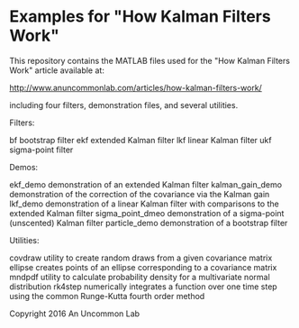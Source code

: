Examples for "How Kalman Filters Work"
======================================

This repository contains the MATLAB files used for the "How Kalman Filters
Work" article available at:

http://www.anuncommonlab.com/articles/how-kalman-filters-work/

including four filters, demonstration files, and several utilities.

Filters:

bf   bootstrap filter
ekf  extended Kalman filter
lkf  linear Kalman filter
ukf  sigma-point filter

Demos:

ekf_demo          demonstration of an extended Kalman filter
kalman_gain_demo  demonstration of the correction of the covariance via the
                  Kalman gain
lkf_demo          demonstration of a linear Kalman filter with comparisons
                  to the extended Kalman filter
sigma_point_dmeo  demonstration of a sigma-point (unscented) Kalman filter
particle_demo     demonstration of a bootstrap filter

Utilities:

covdraw  utility to create random draws from a given covariance matrix
ellipse  creates points of an ellipse corresponding to a covariance matrix
mndpdf   utility to calculate probability density for a multivariate normal
         distribution
rk4step  numerically integrates a function over one time step using the
         common Runge-Kutta fourth order method

Copyright 2016 An Uncommon Lab
